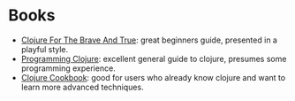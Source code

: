# Books

- [Clojure For The Brave And True](http://www.braveclojure.com/): great beginners guide, presented in a playful style.
- [Programming Clojure](https://pragprog.com/book/shcloj2/programming-clojure): excellent general guide to clojure, presumes some programming experience.
- [Clojure Cookbook](http://clojure-cookbook.com/): good for users who already know clojure and want to learn more advanced techniques.
